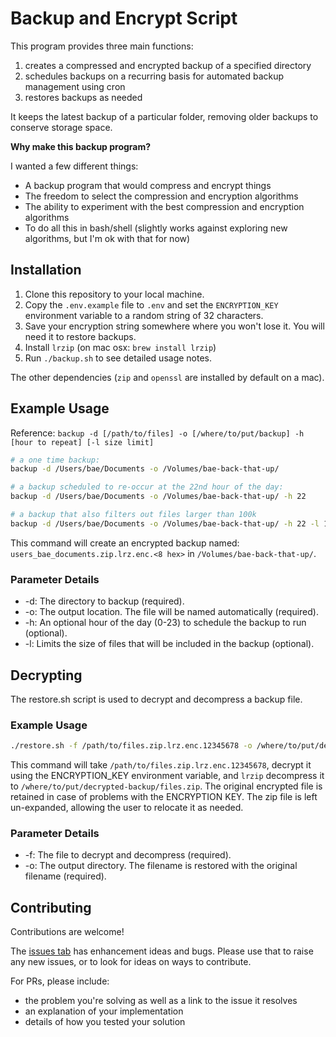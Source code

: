 # Backup and Encrypt Script

This program provides three main functions:

1. creates a compressed and encrypted backup of a specified directory
1. schedules backups on a recurring basis for automated backup management using cron
1. restores backups as needed

It keeps the latest backup of a particular folder, removing older backups to conserve storage space.

**Why make this backup program?**

I wanted a few different things:

- A backup program that would compress and encrypt things
- The freedom to select the compression and encryption algorithms
- The ability to experiment with the best compression and encryption algorithms
- To do all this in bash/shell (slightly works against exploring new algorithms, but I'm ok with that for now)

## Installation

1. Clone this repository to your local machine.
1. Copy the `.env.example` file to `.env` and set the `ENCRYPTION_KEY` environment variable to a random string of 32 characters.
1. Save your encryption string somewhere where you won't lose it. You will need it to restore backups.
1. Install `lrzip` (on mac osx: `brew install lrzip`)
1. Run `./backup.sh` to see detailed usage notes.

The other dependencies (`zip` and `openssl` are installed by default on a mac).

## Example Usage

Reference:
`backup -d [/path/to/files] -o [/where/to/put/backup] -h [hour to repeat] [-l size limit]`

```bash
# a one time backup:
backup -d /Users/bae/Documents -o /Volumes/bae-back-that-up/

# a backup scheduled to re-occur at the 22nd hour of the day:
backup -d /Users/bae/Documents -o /Volumes/bae-back-that-up/ -h 22

# a backup that also filters out files larger than 100k
backup -d /Users/bae/Documents -o /Volumes/bae-back-that-up/ -h 22 -l 100k
```

This command will create an encrypted backup named:
`users_bae_documents.zip.lrz.enc.<8 hex>` in `/Volumes/bae-back-that-up/`.

### Parameter Details

- -d: The directory to backup (required).
- -o: The output location. The file will be named automatically (required).
- -h: An optional hour of the day (0-23) to schedule the backup to run (optional).
- -l: Limits the size of files that will be included in the backup (optional).

## Decrypting

The restore.sh script is used to decrypt and decompress a backup file.

### Example Usage

```bash
./restore.sh -f /path/to/files.zip.lrz.enc.12345678 -o /where/to/put/decrypted-backup
```

This command will take `/path/to/files.zip.lrz.enc.12345678`, decrypt it using the ENCRYPTION_KEY environment variable, and `lrzip` decompress it to `/where/to/put/decrypted-backup/files.zip`. The original encrypted file is retained in case of problems with the ENCRYPTION KEY. The zip file is left un-expanded, allowing the user to relocate it as needed.

### Parameter Details

- -f: The file to decrypt and decompress (required).
- -o: The output directory. The filename is restored with the original filename (required).

## Contributing

Contributions are welcome!

The [issues tab](https://github.com/aarons/mystic-cryptic/issues) has enhancement ideas and bugs. Please use that to raise any new issues, or to look for ideas on ways to contribute. 

For PRs, please include:
- the problem you're solving as well as a link to the issue it resolves
- an explanation of your implementation
- details of how you tested your solution
